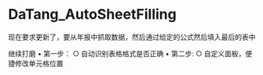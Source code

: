 # DaTang_AutoSheetFilling

现在要求更新了，要从年报中抓取数据，然后通过给定的公式然后填入最后的表中

继续打磨
	• 第一步：
		○ 自动识别表格格式是否正确
	• 第二步:
    ○ 自定义面板，便捷修改单元格位置
